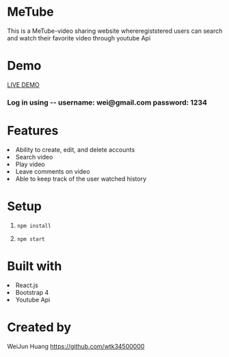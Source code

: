 # MeTube

<p>This is a MeTube-video sharing website whereregiststered users can search and watch their favorite video through youtube Api </p> 

# Demo
<a href="https://metube-app.herokuapp.com">LIVE DEMO</a>

<h3> Log in using -- username: wei@gmail.com  password: 1234</h3>

# Features
<li>Ability to create, edit, and delete accounts</li>
<li>Search video </li>
<li>Play video </li>
<li>Leave comments on video</li>
<li>Able to keep track of the user watched history</li>

# Setup
<ol>
  <li><p><code>npm install</code></p></li>
  <li><p><code>npm start</code></p></li>
</ol>

# Built with
<li>React.js</li>
<li>Bootstrap 4</li>
<li>Youtube Api</li>

# Created by
<p>WeiJun Huang <a href="https://github.com/wtk34500000">https://github.com/wtk34500000</a></p>


